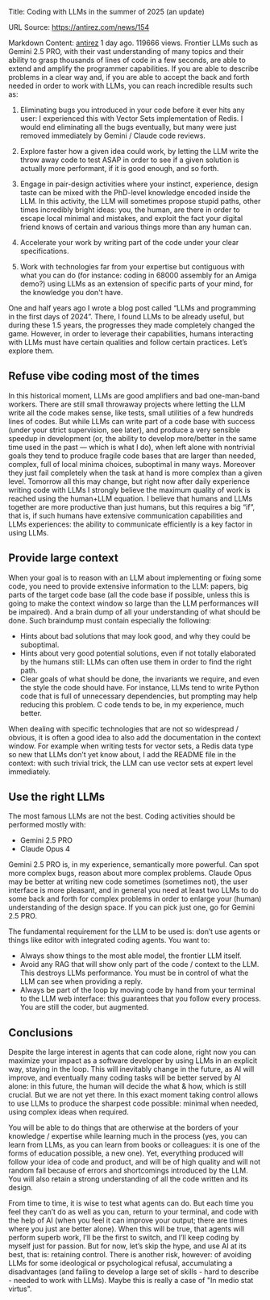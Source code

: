Title: Coding with LLMs in the summer of 2025 (an update)

URL Source: https://antirez.com/news/154

Markdown Content:
[antirez](https://antirez.com/user/antirez) 1 day ago. 119666 views. Frontier LLMs such as Gemini 2.5 PRO, with their vast understanding of many topics and their ability to grasp thousands of lines of code in a few seconds, are able to extend and amplify the programmer capabilities. If you are able to describe problems in a clear way and, if you are able to accept the back and forth needed in order to work with LLMs, you can reach incredible results such as:

1. Eliminating bugs you introduced in your code before it ever hits any user: I experienced this with Vector Sets implementation of Redis. I would end eliminating all the bugs eventually, but many were just removed immediately by Gemini / Claude code reviews.

2. Explore faster how a given idea could work, by letting the LLM write the throw away code to test ASAP in order to see if a given solution is actually more performant, if it is good enough, and so forth.

3. Engage in pair-design activities where your instinct, experience, design taste can be mixed with the PhD-level knowledge encoded inside the LLM. In this activity, the LLM will sometimes propose stupid paths, other times incredibly bright ideas: you, the human, are there in order to escape local minimal and mistakes, and exploit the fact your digital friend knows of certain and various things more than any human can.

4. Accelerate your work by writing part of the code under your clear specifications.

5. Work with technologies far from your expertise but contiguous with what you can do (for instance: coding in 68000 assembly for an Amiga demo?) using LLMs as an extension of specific parts of your mind, for the knowledge you don't have.

One and half years ago I wrote a blog post called “LLMs and programming in the first days of 2024”. There, I found LLMs to be already useful, but during these 1.5 years, the progresses they made completely changed the game. However, in order to leverage their capabilities, humans interacting with LLMs must have certain qualities and follow certain practices. Let’s explore them.

## Refuse vibe coding most of the times

In this historical moment, LLMs are good amplifiers and bad one-man-band workers. There are still small throwaway projects where letting the LLM write all the code makes sense, like tests, small utilities of a few hundreds lines of codes. But while LLMs can write part of a code base with success (under your strict supervision, see later), and produce a very sensible speedup in development (or, the ability to develop more/better in the same time used in the past — which is what I do), when left alone with nontrivial goals they tend to produce fragile code bases that are larger than needed, complex, full of local minima choices, suboptimal in many ways. Moreover they just fail completely when the task at hand is more complex than a given level. Tomorrow all this may change, but right now after daily experience writing code with LLMs I strongly believe the maximum quality of work is reached using the human+LLM equation. I believe that humans and LLMs together are more productive than just humans, but this requires a big “if”, that is, if such humans have extensive communication capabilities and LLMs experiences: the ability to communicate efficiently is a key factor in using LLMs.

## Provide large context

When your goal is to reason with an LLM about implementing or fixing some code, you need to provide extensive information to the LLM: papers, big parts of the target code base (all the code base if possible, unless this is going to make the context window so large than the LLM performances will be impaired). And a brain dump of all your understanding of what should be done. Such braindump must contain especially the following:

* Hints about bad solutions that may look good, and why they could be suboptimal.
* Hints about very good potential solutions, even if not totally elaborated by the humans still: LLMs can often use them in order to find the right path.
* Clear goals of what should be done, the invariants we require, and even the style the code should have. For instance, LLMs tend to write Python code that is full of unnecessary dependencies, but prompting may help reducing this problem. C code tends to be, in my experience, much better.

When dealing with specific technologies that are not so widespread / obvious, it is often a good idea to also add the documentation in the context window. For example when writing tests for vector sets, a Redis data type so new that LLMs don’t yet know about, I add the README file in the context: with such trivial trick, the LLM can use vector sets at expert level immediately.

## Use the right LLMs

The most famous LLMs are not the best. Coding activities should be performed mostly with:

* Gemini 2.5 PRO
* Claude Opus 4

Gemini 2.5 PRO is, in my experience, semantically more powerful. Can spot more complex bugs, reason about more complex problems. Claude Opus may be better at writing new code sometimes (sometimes not), the user interface is more pleasant, and in general you need at least two LLMs to do some back and forth for complex problems in order to enlarge your (human) understanding of the design space. If you can pick just one, go for Gemini 2.5 PRO.

The fundamental requirement for the LLM to be used is: don’t use agents or things like editor with integrated coding agents. You want to:

* Always show things to the most able model, the frontier LLM itself.
* Avoid any RAG that will show only part of the code / context to the LLM. This destroys LLMs performance. You must be in control of what the LLM can see when providing a reply.
* Always be part of the loop by moving code by hand from your terminal to the LLM web interface: this guarantees that you follow every process. You are still the coder, but augmented.

## Conclusions

Despite the large interest in agents that can code alone, right now you can maximize your impact as a software developer by using LLMs in an explicit way, staying in the loop. This will inevitably change in the future, as AI will improve, and eventually many coding tasks will be better served by AI alone: in this future, the human will decide the what & how, which is still crucial. But we are not yet there. In this exact moment taking control allows to use LLMs to produce the sharpest code possible: minimal when needed, using complex ideas when required.

You will be able to do things that are otherwise at the borders of your knowledge / expertise while learning much in the process (yes, you can learn from LLMs, as you can learn from books or colleagues: it is one of the forms of education possible, a new one). Yet, everything produced will follow your idea of code and product, and will be of high quality and will not random fail because of errors and shortcomings introduced by the LLM. You will also retain a strong understanding of all the code written and its design.

From time to time, it is wise to test what agents can do. But each time you feel they can’t do as well as you can, return to your terminal, and code with the help of AI (when you feel it can improve your output; there are times where you just are better alone). When this will be true, that agents will perform superb work, I’ll be the first to switch, and I’ll keep coding by myself just for passion. But for now, let’s skip the hype, and use AI at its best, that is: retaining control. There is another risk, however: of avoiding LLMs for some ideological or psychological refusal, accumulating a disadvantages (and failing to develop a large set of skills - hard to describe - needed to work with LLMs). Maybe this is really a case of "In medio stat virtus".
